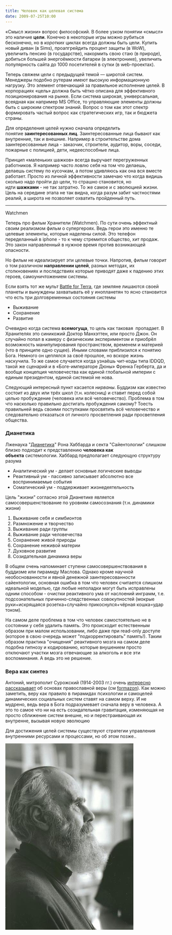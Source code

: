 ```yaml
---
title: Человек как целевая система
date: 2009-07-25T10:00
---
```


«Смысл жизни» вопрос философский. В более узком понятии «смысл» это наличие **цели**. Конечно в некоторые игры можно рубиться бесконечно, но в _коротких_ циклах всегда должны быть цели. Купить новый диван (в Sims), проапгрейдить процент защиты (в WoW), увеличить пенсию (в государстве), накормить свою стаю (в природе), добиться большей энергоёмкости батареи (в электронике), увеличить популярность сайта до 1000 посетителей в сутки (в web-проектах).

Теперь свяжем цели с предыдущей темой — широтой систем. Менеджеры подобно рутерам имеют высокую информационную нагрузку. Это элемент отвечающий за правильное исполнение целей. В корпорациях «цель» должна быть чётко описана для эффективного позиционирования на рынке. Если система широкая, универсальная, всеядная как например MS Office, то управляющие элементы должны быть с широким спектром знаний. Вопрос о том как этот спектр формировать частый вопрос как стратегических игр, так и бюджета страны.

<!-- truncate -->

Для определения целей нужно сначала определить понятие **заинтересованных лиц**. Заинтересованные лица бывают как внутренние, так и внешние. Например в строительстве дома заинтересованные лица - заказчик, строители, аудитор, воры, соседи, пожарные с полицией, дети, недееспособные лица.

Принцип «маленьких шажков» всегда выручает перегруженных работников. Я например часто ловлю себя на том что делаешь, делаешь систему по кусочкам, а потом удивляюсь как она вся вместе работает. Просто из личной эффективности замечаю что когда видишь сколько надо пройти до цели, то страшно становится, но идти **шажками** - не так затратно. То же самое и с эволюцией жизни. Цель на середине этапа не так видна, когда разум забит частностями реалий, а широта не позволяет охватить пройденный путь.

---

Watchmen

Теперь про фильм Хранители (Watchmen). По сути очень эффектный своим реализмом фильм о супергероях. Ведь герои это именно те целевые элементы, которые наделены силой. Это телефон переделанный в iphone - то к чему стремится общество, хит продаж. Это закон направленный в нужное время против возникающей опасности.


Но фильм не идеализирует эти целевые точки. Напротив, фильм говорит о том различном **направлении целей**, разных методах, их столкновениях и последствиях которые приводят даже к падению этих героев, самоуничтожением системы.

Если взять тот же мульт [Battle for Terra](http://www.battleforterra.com/), где земляне лишаются своей планеты и вынуждены захватывать её у инопланетян то ясно становится что есть три долговременных состояния системы

- Выживание
- Сохранение
- Развитие

Очевидно когда система **всемогуща**, то цель как таковая  пропадает. В Хранителях это синикожий Доктор Манхэттен, или просто Джон. Он случайно попал в камеру с физическим экспериментом и приобрёл возможность манипулирования пространством, временем и материей (что в принципе одно сущее). Иными словами приблизился к понятию Бога. Немного он цеплялся за своё прошлое, но вскоре жизнь наскучила. То же самое случается когда узнаёшь чит-коды типа IDDQD, такой же сценарий и в «Боге-императоре Дюны» Френка Герберта, да и вообще концепция человечества как единой глобальной империи с единым президентом, единой системой не нова.

Следующий интересный пункт касается _нирваны_. Буддизм как известно состоит из двух или трёх школ (т.н. колесниц) и ставит перед собой целью пробуждение (человека или всё человечество). Проблема в том что насколько правильно достигать пробуждения самому? Тоесть правильней ведь своими поступками просвятить всё человечество и следовательно отказаться от личного просветления ради просветления общества.

### Дианетика

Лженаука "[Дианетика](http://www.dianetics.org/)" Рона Хаббарда и секта "Сайентологии" слишком близко подходит к представлению **человека как объекта** системологии. Хаббард предполагает следующую структуру разума

- Аналитический ум - делает основные логические выводы
- Реактивный ум - пассивно записывает абсолютно все воспринимаемые события
- Соматический ум - поддерживает жизнедеятельность

Цель "жизни" согласно этой Дианетике является самосовершенствование по уровням самосознания (т.н. динамики жизни)

1. Выживание себя и симбионтов
2. Размножение и творчество
3. Выживание ради группы
4. Выживание ради человечества
5. Сохранение живой природы
6. Сохранение неживой материи
7. Духовное развитие
8. Созидательная динамика веры

В общем очень напоминает ступени самосовершенствования в буддизме или пирамиду Маслова. Однако кроме научной необоснованности и явной денежной заинтересованности сайентологии, основная ошибка в том что человек считается слишком идеальной моделью, где любые неполадки могут быть исправлены одним способом - очистки реактивного ума от наслоений инграмм, т.е. подсознательных причинно-следственных совокупностей (мокрые руки+искрящаяся розетка+случайно прикоснулся+чёрная кошка=удар током).

На самом деле проблема в том что человек самостоятельно не в состоянии у себя удалить память. Это происходит естественным образом при малом использовании, либо даже при read-only доступе (которое в свою очередь может "подкорректировать" память!). Таким образом практика "очищения" реактивного мозга на самом деле подобна гипнозу и кодированию, которые внушением просто отключают участки мозга отвечающие за алкоголь и все эти воспоминания. А ведь это не решение.

### Вера как синтез  

Антоний, митрополит Сурожский (1914-2003 гг.) очень [интересно рассказывает](http://www.predanie.ru/mp3/Mitropolit_Antonij_Surozhskij/) об основах православной веры (см [formazon](http://formazon.com/malenkij-mir-i-bolshoj-mir)). Как можно заметить, веру как правило в пирамидах психологии и самоцелей динамических социальных систем ставят на самом верху. И не мудрено, ведь вера в Бога подразумевает сначала веру в человека. А это то самое что ни на есть созидательная гравитация, изменяющая не просто сближение систем внешне, но и перестраивающая их внутренне, вызывая новую эволюцию

Для достижения целей системы существуют стратегии управления внутренними ресурсами и процессами, но об этом позже..

![](img/mitrAntoniy1.jpg)